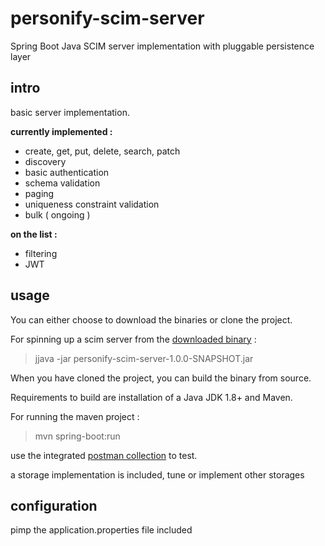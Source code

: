 # personify-scim-server

Spring Boot Java SCIM server implementation with pluggable persistence layer

## intro

basic server implementation.

**currently implemented :**

- create, get, put, delete, search, patch
- discovery
- basic authentication
- schema validation
- paging
- uniqueness constraint validation
- bulk ( ongoing )

**on the list :**

- filtering
- JWT



## usage

You can either choose to download the binaries or clone the project.

For spinning up a scim server from the [downloaded binary](https://bitbucket.org/wouter29/personify-scim-server/downloads/) : 

> jjava -jar personify-scim-server-1.0.0-SNAPSHOT.jar

When you have cloned the project, you can build the binary from source.

Requirements to build are installation of a Java JDK 1.8+ and Maven.

For running the maven project :

> mvn spring-boot:run


use the integrated [postman collection](https://bitbucket.org/wouter29/personify-scim-server/src/master/scim.postman_collection.json) to test.

a storage implementation is included, tune or implement other storages


## configuration

pimp the application.properties file included

